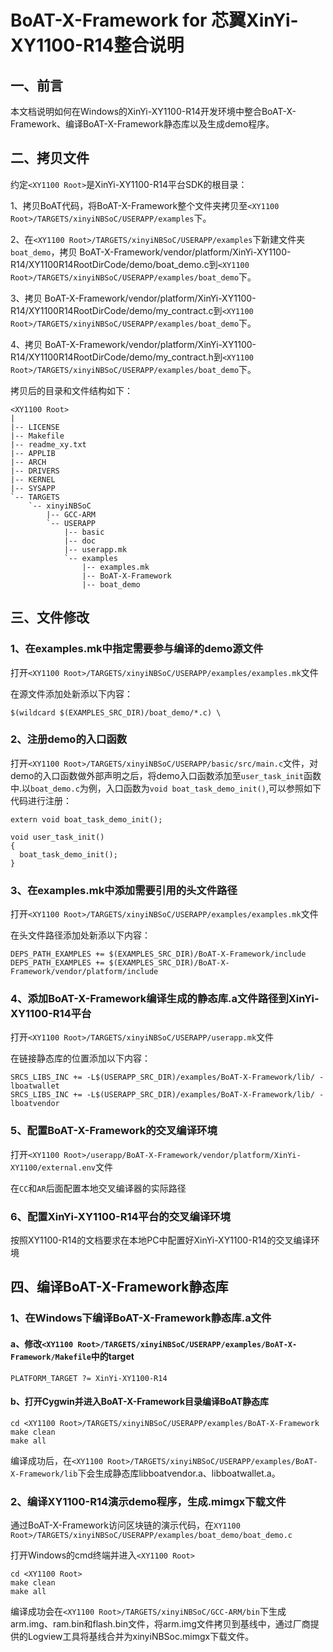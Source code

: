 # BoAT-X-Framework for 芯翼XinYi-XY1100-R14整合说明


## 一、前言

本文档说明如何在Windows的XinYi-XY1100-R14开发环境中整合BoAT-X-Framework、编译BoAT-X-Framework静态库以及生成demo程序。


## 二、拷贝文件

约定`<XY1100 Root>`是XinYi-XY1100-R14平台SDK的根目录：

1、拷贝BoAT代码，将BoAT-X-Framework整个文件夹拷贝至`<XY1100 Root>/TARGETS/xinyiNBSoC/USERAPP/examples`下。

2、在`<XY1100 Root>/TARGETS/xinyiNBSoC/USERAPP/examples`下新建文件夹`boat_demo`，拷贝 BoAT-X-Framework/vendor/platform/XinYi-XY1100-R14/XY1100R14RootDirCode/demo/boat_demo.c到`<XY1100 Root>/TARGETS/xinyiNBSoC/USERAPP/examples/boat_demo`下。

3、拷贝 BoAT-X-Framework/vendor/platform/XinYi-XY1100-R14/XY1100R14RootDirCode/demo/my_contract.c到`<XY1100 Root>/TARGETS/xinyiNBSoC/USERAPP/examples/boat_demo`下。

4、拷贝 BoAT-X-Framework/vendor/platform/XinYi-XY1100-R14/XY1100R14RootDirCode/demo/my_contract.h到`<XY1100 Root>/TARGETS/xinyiNBSoC/USERAPP/examples/boat_demo`下。


拷贝后的目录和文件结构如下：
```
<XY1100 Root>
|
|-- LICENSE
|-- Makefile
|-- readme_xy.txt
|-- APPLIB
|-- ARCH
|-- DRIVERS
|-- KERNEL
|-- SYSAPP
`-- TARGETS 
    `-- xinyiNBSoC
        |-- GCC-ARM    
        `-- USERAPP
            |-- basic
            |-- doc
            |-- userapp.mk
            `-- examples
                |-- examples.mk
                |-- BoAT-X-Framework
                |-- boat_demo   
```


## 三、文件修改

### 1、在examples.mk中指定需要参与编译的demo源文件

打开`<XY1100 Root>/TARGETS/xinyiNBSoC/USERAPP/examples/examples.mk`文件
  
在源文件添加处新添以下内容：
```
$(wildcard $(EXAMPLES_SRC_DIR)/boat_demo/*.c) \
```

### 2、注册demo的入口函数

打开`<XY1100 Root>/TARGETS/xinyiNBSoC/USERAPP/basic/src/main.c`文件，对demo的入口函数做外部声明之后，将demo入口函数添加至`user_task_init`函数中.以`boat_demo.c`为例，入口函数为`void boat_task_demo_init()`,可以参照如下代码进行注册：
```
extern void boat_task_demo_init();

void user_task_init()
{
  boat_task_demo_init();
}

```

### 3、在examples.mk中添加需要引用的头文件路径

打开`<XY1100 Root>/TARGETS/xinyiNBSoC/USERAPP/examples/examples.mk`文件

在头文件路径添加处新添以下内容：
```
DEPS_PATH_EXAMPLES += $(EXAMPLES_SRC_DIR)/BoAT-X-Framework/include
DEPS_PATH_EXAMPLES += $(EXAMPLES_SRC_DIR)/BoAT-X-Framework/vendor/platform/include
```

### 4、添加BoAT-X-Framework编译生成的静态库.a文件路径到XinYi-XY1100-R14平台

打开`<XY1100 Root>/TARGETS/xinyiNBSoC/USERAPP/userapp.mk`文件
  
在链接静态库的位置添加以下内容：
```
SRCS_LIBS_INC += -L$(USERAPP_SRC_DIR)/examples/BoAT-X-Framework/lib/ -lboatwallet
SRCS_LIBS_INC += -L$(USERAPP_SRC_DIR)/examples/BoAT-X-Framework/lib/ -lboatvendor
```

### 5、配置BoAT-X-Framework的交叉编译环境

打开`<XY1100 Root>/userapp/BoAT-X-Framework/vendor/platform/XinYi-XY1100/external.env`文件
  
在`CC`和`AR`后面配置本地交叉编译器的实际路径
  
### 6、配置XinYi-XY1100-R14平台的交叉编译环境
  
按照XY1100-R14的文档要求在本地PC中配置好XinYi-XY1100-R14的交叉编译环境


## 四、编译BoAT-X-Framework静态库

### 1、在Windows下编译BoAT-X-Framework静态库.a文件
   
   #### a、修改`<XY1100 Root>/TARGETS/xinyiNBSoC/USERAPP/examples/BoAT-X-Framework/Makefile`中的target
   ```
   PLATFORM_TARGET ?= XinYi-XY1100-R14
   ```
   
   #### b、打开Cygwin并进入BoAT-X-Framework目录编译BoAT静态库
   ```
   cd <XY1100 Root>/TARGETS/xinyiNBSoC/USERAPP/examples/BoAT-X-Framework
   make clean
   make all
   ```
   
   编译成功后，在`<XY1100 Root>/TARGETS/xinyiNBSoC/USERAPP/examples/BoAT-X-Framework/lib`下会生成静态库libboatvendor.a、libboatwallet.a。
   

### 2、编译XY1100-R14演示demo程序，生成.mimgx下载文件

   通过BoAT-X-Framework访问区块链的演示代码，在`XY1100 Root>/TARGETS/xinyiNBSoC/USERAPP/examples/boat_demo/boat_demo.c`
   
   打开Windows的cmd终端并进入`<XY1100 Root>`
   ```
   cd <XY1100 Root>
   make clean
   make all
   ```
   编译成功会在`<XY1100 Root>/TARGETS/xinyiNBSoC/GCC-ARM/bin`下生成arm.img、ram.bin和flash.bin文件，将arm.img文件拷贝到基线中，通过厂商提供的Logview工具将基线合并为xinyiNBSoc.mimgx下载文件。
